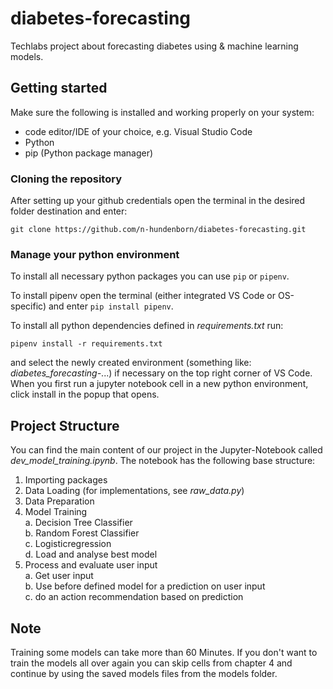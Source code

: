 # diabetes-forecasting
Techlabs project about forecasting diabetes using &amp; machine learning models.

## Getting started
Make sure the following is installed and working properly on your system:
- code editor/IDE of your choice, e.g. Visual Studio Code
- Python
- pip (Python package manager)

### Cloning the repository
After setting up your github credentials open the terminal in the desired folder destination and enter:

    git clone https://github.com/n-hundenborn/diabetes-forecasting.git


### Manage your python environment
To install all necessary python packages you can use `pip` or `pipenv`.

To install pipenv open the terminal (either integrated VS Code or OS-specific) and enter `pip install pipenv`.

To install all python dependencies defined in _requirements.txt_ run:

    pipenv install -r requirements.txt
and select the newly created environment (something like: _diabetes_forecasting-_...) if necessary on the top right corner of VS Code.
When you first run a jupyter notebook cell in a new python environment, click install in the popup that opens.

## Project Structure
You can find the main content of our project in the Jupyter-Notebook called _dev_model_training.ipynb_. The notebook has the following base structure:

1. Importing packages
2. Data Loading (for implementations, see _raw_data.py_)
3. Data Preparation
4. Model Training \
    a. Decision Tree Classifier \
    b. Random Forest Classifier \
    c. Logisticregression \
    d. Load and analyse best model
5. Process and evaluate user input \
    a. Get user input \
    b. Use before defined model for a prediction on user input \
    c. do an action recommendation based on prediction

## Note
Training some models can take more than 60 Minutes. If you don't want to train the models all over again you can skip cells from chapter 4 and continue by using the saved models files from the models folder.
